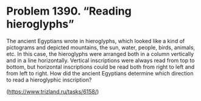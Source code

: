 # Problem 1390. “Reading hieroglyphs”

The ancient Egyptians wrote in hieroglyphs, which looked like a kind of pictograms and depicted mountains, the sun, water, people, birds, animals, etc. In this case, the hieroglyphs were arranged both in a column vertically and in a line horizontally. Vertical inscriptions were always read from top to bottom, but horizontal inscriptions could be read both from right to left and from left to right. How did the ancient Egyptians determine which direction to read a hieroglyphic inscription?

(https://www.trizland.ru/tasks/6158/)